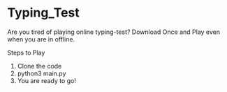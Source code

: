# Typing_Test
Are you tired of playing online typing-test?
Download Once and Play even when you are in offline.

Steps to Play
1) Clone the code
2) python3 main.py
3) You are ready to go! 
